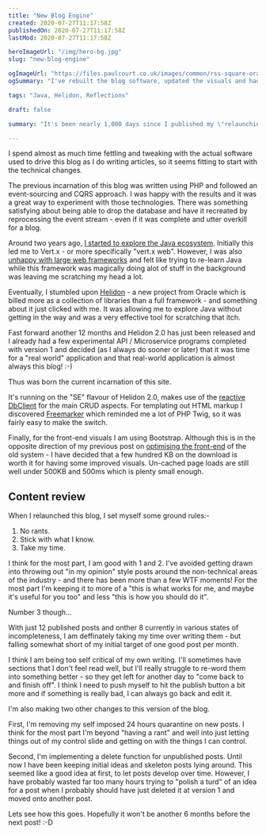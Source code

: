 ```yaml
---
title: "New Blog Engine"
created: 2020-07-27T11:17:58Z
publishedOn: 2020-07-27T11:17:58Z
lastMod: 2020-07-27T11:17:58Z

heroImageUrl: "/img/hero-bg.jpg"
slug: "new-blog-engine"

ogImageUrl: "https://files.paulcourt.co.uk/images/common/rss-square-orange.png"
ogSummary: "I've rebuilt the blog software, updated the visuals and had a moment to reflect on things so far."

tags: "Java, Helidon, Reflections"

draft: false

summary: "It's been nearly 1,000 days since I published my \"relaunching soon\" post and I've got my Java rewrite to a point where it's actually usable again. So here's some details on the changes and some reflections on the overall progress of this blog."

---
```


I spend almost as much time fettling and tweaking with the actual software used to drive this blog as I do writing articles, so it seems fitting to start with the technical changes.

The previous incarnation of this blog was written using PHP and followed an event-sourcing and CQRS approach. I was happy with the results and it was a great way to experiment with those technologies. There was something satisfying about being able to drop the database and have it recreated by reprocessing the event stream - even if it was complete and utter overkill for a blog.

Around two years ago, [I started to explore the Java ecosystem](/article/life-beyond-php). Initially this led me to Vert.x - or more specifically "vert.x web". However, I was also [unhappy with large web frameworks](/article/ditch-the-framework) and felt like trying to re-learn Java while this framework was magically doing alot of stuff in the background was leaving me scratching my head a lot.

Eventually, I stumbled upon [Helidon](https://helidon.io) - a new project from Oracle which is billed more as a collection of libraries than a full framework - and something about it just clicked with me. It was allowing me to explore Java without getting in the way and was a very effective tool for scratching that itch.

Fast forward another 12 months and Helidon 2.0 has just been released and I already had a few experimental API / Microservice programs completed with version 1 and decided (as I always do sooner or later) that it was time for a "real world" application and that real-world application is almost always this blog! :-) 

Thus was born the current incarnation of this site. 

It's running on the "SE" flavour of Helidon 2.0, makes use of the [reactive DbClient](https://helidon.io/docs/latest/#/se/dbclient/01_introduction) for the main CRUD aspects. For templating out HTML markup I discovered [Freemarker](https://freemarker.apache.org/) which reminded me a lot of PHP Twig, so it was fairly easy to make the switch. 

Finally, for the front-end visuals I am using Bootstrap. Although this is in the opposite direction of my previous post on [optimising the front-end](/article/front-end-optimisations) of the old system - I have decided that a few hundred KB on the download is worth it for having some improved visuals. Un-cached page loads are still well under 500KB and 500ms which is plenty small enough.

## Content review
When I relaunched this blog, I set myself some ground rules:-
1. No rants.
2. Stick with what I know.
3. Take my time.

I think for the most part, I am good with 1 and 2. I've avoided getting drawn into throwing out "in my opinion" style posts around the non-technical areas of the industry - and there has been more than a few WTF moments! For the most part I'm keeping it to more of a "this is what works for me, and maybe it's useful for you too" and less "this is how you should do it".

Number 3 though... 

With just 12 published posts and onther 8 currently in various states of incompleteness, I am deffinately taking my time over writing them - but falling somewhat short of my initial target of one good post per month.

I think I am being too self critical of my own writing. I'll sometimes have sections that I don't feel read well, but I'll really struggle to re-word them into something better - so they get left for another day to "come back to and finish off". I think I need to push myself to hit the publish button a bit more and if something is really bad, I can always go back and edit it.

I'm also making two other changes to this version of the blog. 

First, I'm removing my self imposed 24 hours quarantine on new posts. I think for the most part I'm beyond "having a rant" and well into just letting things out of my control slide and getting on with the things I can control.

Second, I'm implementing a delete function for unpublished posts. Until now I have been keeping initial ideas and skeleton posts lying around. This seemed like a good idea at first, to let posts develop over time. However, I have probably wasted far too many hours trying to "polish a turd" of an idea for a post when I probably should have just deleted it at version 1 and moved onto another post.


Lets see how this goes. Hopefully it won't be another 6 months before the next post! :-D